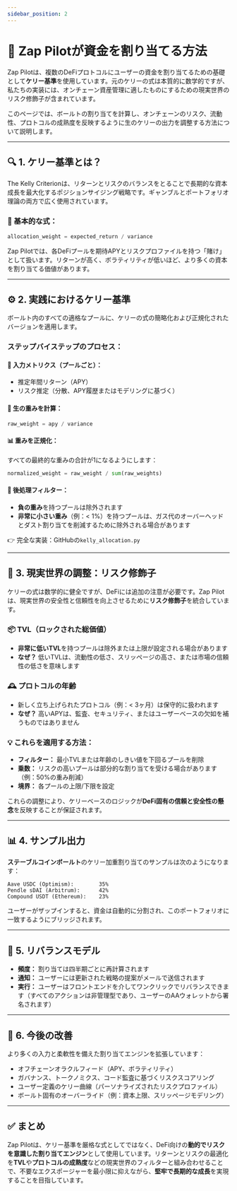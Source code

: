```yaml
---
sidebar_position: 2
---
```


# 🔬 Zap Pilotが資金を割り当てる方法

Zap
Pilotは、複数のDeFiプロトコルにユーザーの資金を割り当てるための基礎として**ケリー基準**を使用しています。元のケリーの式は本質的に数学的ですが、私たちの実装には、オンチェーン資産管理に適したものにするための現実世界のリスク修飾子が含まれています。

このページでは、ボールトの割り当てを計算し、オンチェーンのリスク、流動性、プロトコルの成熟度を反映するように生のケリーの出力を調整する方法について説明します。

---

## 🔍 1. ケリー基準とは？

The Kelly
Criterionは、リターンとリスクのバランスをとることで長期的な資本成長を最大化するポジションサイジング戦略です。ギャンブルとポートフォリオ理論の両方で広く使用されています。

### 📐 基本的な式：

```python
allocation_weight = expected_return / variance
```

Zap
Pilotでは、各DeFiプールを期待APYとリスクプロファイルを持つ「賭け」として扱います。リターンが高く、ボラティリティが低いほど、より多くの資本を割り当てる価値があります。

---

## ⚙️ 2. 実践におけるケリー基準

ボールト内のすべての適格なプールに、ケリーの式の簡略化および正規化されたバージョンを適用します。

### ステップバイステップのプロセス：

#### 🔢 入力メトリクス（プールごと）：

- 推定年間リターン（APY）
- リスク推定（分散、APY履歴またはモデリングに基づく）

#### 🧮 生の重みを計算：

```python
raw_weight = apy / variance
```

#### 📊 重みを正規化：

すべての最終的な重みの合計が1になるようにします：

```python
normalized_weight = raw_weight / sum(raw_weights)
```

#### 🚫 後処理フィルター：

- **負の重み**を持つプールは除外されます
- **非常に小さい重み**（例：<
  1%）を持つプールは、ガス代のオーバーヘッドとダスト割り当てを削減するために除外される場合があります

👉 完全な実装：GitHubの`kelly_allocation.py`

---

## 🧱 3. 現実世界の調整：リスク修飾子

ケリーの式は数学的に健全ですが、DeFiには追加の注意が必要です。Zap
Pilotは、現実世界の安全性と信頼性を向上させるために**リスク修飾子**を統合しています。

### 📦 TVL（ロックされた総価値）

- **非常に低いTVL**を持つプールは除外または上限が設定される場合があります
- **なぜ？** 低いTVLは、流動性の低さ、スリッページの高さ、または市場の信頼性の低さを意味します

### 🕰 プロトコルの年齢

- 新しく立ち上げられたプロトコル（例：< 3ヶ月）は保守的に扱われます
- **なぜ？** 高いAPYは、監査、セキュリティ、またはユーザーベースの欠如を補うものではありません

### 💡 これらを適用する方法：

- **フィルター：** 最小TVLまたは年齢のしきい値を下回るプールを削除
- **乗数：** リスクの高いプールは部分的な割り当てを受ける場合があります（例：50%の重み削減）
- **境界：** 各プールの上限/下限を設定

これらの調整により、ケリーベースのロジックが**DeFi固有の信頼と安全性の懸念**を反映することが保証されます。

---

## 📊 4. サンプル出力

**ステーブルコインボールト**のケリー加重割り当てのサンプルは次のようになります：

```
Aave USDC (Optimism):        35%
Pendle sDAI (Arbitrum):      42%
Compound USDT (Ethereum):    23%
```

ユーザーがザップインすると、資金は自動的に分割され、このポートフォリオに一致するようにブリッジされます。

---

## 🔁 5. リバランスモデル

- **頻度：** 割り当ては四半期ごとに再計算されます
- **通知：** ユーザーには更新された戦略の提案がメールで送信されます
- **実行：**
  ユーザーはフロントエンドを介してワンクリックでリバランスできます（すべてのアクションは非管理型であり、ユーザーのAAウォレットから署名されます）

---

## 🚀 6. 今後の改善

より多くの入力と柔軟性を備えた割り当てエンジンを拡張しています：

- オフチェーンオラクルフィード（APY、ボラティリティ）
- ガバナンス、トークノミクス、コード監査に基づくリスクスコアリング
- ユーザー定義のケリー曲線（パーソナライズされたリスクプロファイル）
- ボールト固有のオーバーライド（例：資本上限、スリッページモデリング）

---

## ✅ まとめ

Zap
Pilotは、ケリー基準を厳格な式としてではなく、DeFi向けの**動的でリスクを意識した割り当てエンジン**として使用しています。リターンとリスクの最適化を**TVL**や**プロトコルの成熟度**などの現実世界のフィルターと組み合わせることで、不要なエクスポージャーを最小限に抑えながら、**堅牢で長期的な成長**を実現することを目指しています。
